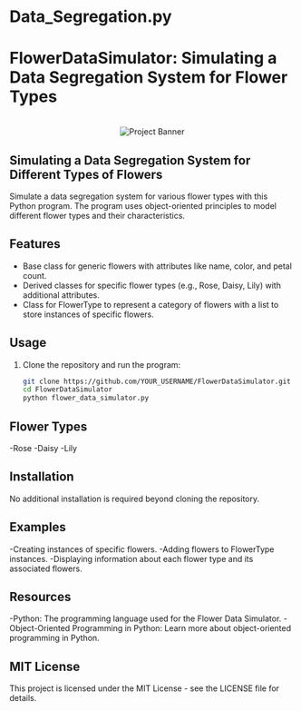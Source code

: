 # Data_Segregation.py

# FlowerDataSimulator: Simulating a Data Segregation System for Flower Types

<div align="center">
  <br>
  <img src="PLACEHOLDER_IMAGE_URL" alt="Project Banner">
  <br />
</div>

## Simulating a Data Segregation System for Different Types of Flowers

Simulate a data segregation system for various flower types with this Python program. The program uses object-oriented principles to model different flower types and their characteristics.

## Features

- Base class for generic flowers with attributes like name, color, and petal count.
- Derived classes for specific flower types (e.g., Rose, Daisy, Lily) with additional attributes.
- Class for FlowerType to represent a category of flowers with a list to store instances of specific flowers.

## Usage

1. Clone the repository and run the program:

   ```bash
   git clone https://github.com/YOUR_USERNAME/FlowerDataSimulator.git
   cd FlowerDataSimulator
   python flower_data_simulator.py

## Flower Types
-Rose
-Daisy
-Lily

## Installation
No additional installation is required beyond cloning the repository.

## Examples
-Creating instances of specific flowers.
-Adding flowers to FlowerType instances.
-Displaying information about each flower type and its associated flowers.

## Resources
-Python: The programming language used for the Flower Data Simulator.
-Object-Oriented Programming in Python: Learn more about object-oriented programming in Python.

## MIT License
This project is licensed under the MIT License - see the LICENSE file for details.
